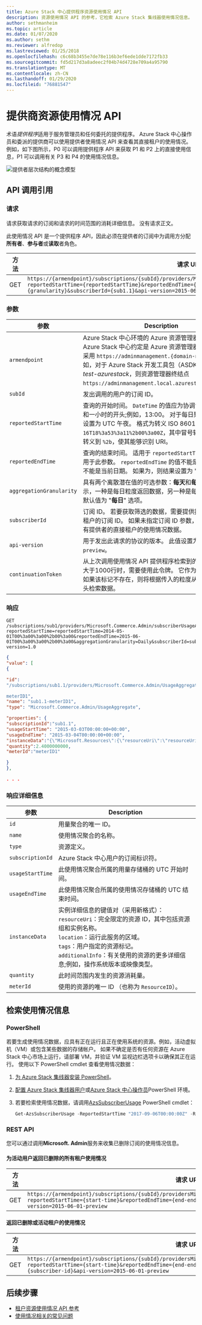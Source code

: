 ```yaml
---
title: Azure Stack 中心提供程序资源使用情况 API
description: 资源使用情况 API 的参考，它检索 Azure Stack 集线器使用情况信息。
author: sethmanheim
ms.topic: article
ms.date: 01/07/2020
ms.author: sethm
ms.reviewer: alfredop
ms.lastreviewed: 01/25/2018
ms.openlocfilehash: c6c68b3455e7de78e116b3ef6ede1dde7172fb33
ms.sourcegitcommit: fd5d217d3a8adeec2f04b74d4728e709a4a95790
ms.translationtype: MT
ms.contentlocale: zh-CN
ms.lasthandoff: 01/29/2020
ms.locfileid: "76881547"
---
```

# <a name="provider-resource-usage-api"></a>提供商资源使用情况 API

术语*提供程序*适用于服务管理员和任何委托的提供程序。 Azure Stack 中心操作员和委派的提供商可以使用提供者使用情况 API 来查看其直接租户的使用情况。 例如，如下图所示，P0 可以调用提供程序 API 来获取 P1 和 P2 上的直接使用信息，P1 可以调用有关 P3 和 P4 的使用情况信息。

![提供者层次结构的概念模型](media/azure-stack-provider-resource-api/image1.png)

## <a name="api-call-reference"></a>API 调用引用

### <a name="request"></a>请求

请求获取请求的订阅和请求的时间范围的消耗详细信息。 没有请求正文。

此使用情况 API 是一个提供程序 API，因此必须在提供者的订阅中为调用方分配**所有者**、**参与者**或**读取**者角色。

| 方法 | 请求 URI |
| --- | --- |
| GET |`https://{armendpoint}/subscriptions/{subId}/providers/Microsoft.Commerce.Admin/subscriberUsageAggregates?reportedStartTime={reportedStartTime}&reportedEndTime={reportedEndTime}&aggregationGranularity={granularity}&subscriberId={sub1.1}&api-version=2015-06-01-preview&continuationToken={token-value}` |

### <a name="arguments"></a>参数

| 参数 | Description |
| --- | --- |
| `armendpoint` |Azure Stack 中心环境的 Azure 资源管理器终结点。 Azure Stack 中心约定是 Azure 资源管理器终结点的名称采用 `https://adminmanagement.{domain-name}`格式。 例如，对于 Azure Stack 开发工具包（ASDK），如果域名为*test-azurestack*，则资源管理器终结点 `https://adminmanagement.local.azurestack.external`。 |
| `subId` |发出调用的用户的订阅 ID。 |
| `reportedStartTime` |查询的开始时间。 `DateTime` 的值应为协调世界时（UTC）和一小时的开头;例如，13:00。 对于每日聚合，请将此值设置为 UTC 午夜。 格式为转义 ISO 8601;例如，`2015-06-16T18%3a53%3a11%2b00%3a00Z`，其中冒号转义为 `%3a`，并转义到 `%2b`，使其能够识别 URI。 |
| `reportedEndTime` |查询的结束时间。 适用于 `reportedStartTime` 的约束也适用于此参数。 `reportedEndTime` 的值不能是将来的值，也不能是当前日期。 如果为，则结果设置为 "处理未完成"。 |
| `aggregationGranularity` |具有两个离散潜在值的可选参数：**每天**和**每小时**。 如值所示，一种是每日粒度返回数据，另一种是每小时的解析。 默认值为 "**每日**" 选项。 |
| `subscriberId` |订阅 ID。 若要获取筛选的数据，需要提供提供程序的直接租户的订阅 ID。 如果未指定订阅 ID 参数，则调用将返回所有提供者的直接租户的使用情况数据。 |
| `api-version` |用于发出此请求的协议的版本。 此值设置为 `2015-06-01-preview`。 |
| `continuationToken` |从上次调用使用情况 API 提供程序检索到的令牌。 当响应大于1000行时，需要使用此令牌。 它作为进度的书签。 如果该标记不存在，则将根据传入的粒度从当天或小时的开头检索数据。 |

### <a name="response"></a>响应

```http
GET
/subscriptions/sub1/providers/Microsoft.Commerce.Admin/subscriberUsageAggregates?reportedStartTime=reportedStartTime=2014-05-01T00%3a00%3a00%2b00%3a00&reportedEndTime=2015-06-01T00%3a00%3a00%2b00%3a00&aggregationGranularity=Daily&subscriberId=sub1.1&api-version=1.0
```

```json
{
"value": [
{

"id":
"/subscriptions/sub1.1/providers/Microsoft.Commerce.Admin/UsageAggregate/sub1.1-

meterID1",
"name": "sub1.1-meterID1",
"type": "Microsoft.Commerce.Admin/UsageAggregate",

"properties": {
"subscriptionId":"sub1.1",
"usageStartTime": "2015-03-03T00:00:00+00:00",
"usageEndTime": "2015-03-04T00:00:00+00:00",
"instanceData":"{\"Microsoft.Resources\":{\"resourceUri\":\"resourceUri1\",\"location\":\"Alaska\",\"tags\":null,\"additionalInfo\":null}}",
"quantity":2.4000000000,
"meterId":"meterID1"

}
},

. . .
```

### <a name="response-details"></a>响应详细信息

| 参数 | Description |
| --- | --- |
|`id` |用量聚合的唯一 ID。 |
|`name` |使用情况聚合的名称。 |
|`type` |资源定义。 |
|`subscriptionId` |Azure Stack 中心用户的订阅标识符。 |
|`usageStartTime`|此使用情况聚合所属的用量存储桶的 UTC 开始时间。|
|`usageEndTime`|此使用情况聚合所属的使用情况存储桶的 UTC 结束时间。 |
|`instanceData` |实例详细信息的键值对（采用新格式）：<br> `resourceUri`：完全限定的资源 ID，其中包括资源组和实例名称。 <br> `location`：运行此服务的区域。 <br> `tags`：用户指定的资源标记。 <br> `additionalInfo`：有关使用的资源的更多详细信息;例如，操作系统版本或映像类型。 |
|`quantity`|此时间范围内发生的资源消耗量。 |
|`meterId` |使用的资源的唯一 ID （也称为 `ResourceID`）。 |

## <a name="retrieve-usage-information"></a>检索使用情况信息

### <a name="powershell"></a>PowerShell

若要生成使用情况数据，应具有正在运行且正在使用系统的资源。例如，活动虚拟机（VM）或包含某些数据的存储帐户。 如果不确定是否有任何资源在 Azure Stack 中心市场上运行，请部署 VM，并验证 VM 监视边栏选项卡以确保其正在运行。 使用以下 PowerShell cmdlet 查看使用情况数据：

1. [为 Azure Stack 集线器安装 PowerShell](azure-stack-powershell-install.md)。
2. [配置 Azure Stack 集线器用户](../user/azure-stack-powershell-configure-user.md)或[Azure Stack 中心操作员](azure-stack-powershell-configure-admin.md)PowerShell 环境。
3. 若要检索使用情况数据，请调用[AzsSubscriberUsage](/powershell/module/azs.commerce.admin/get-azssubscriberusage) PowerShell cmdlet：

   ```powershell
   Get-AzsSubscriberUsage -ReportedStartTime "2017-09-06T00:00:00Z" -ReportedEndTime "2017-09-07T00:00:00Z"
   ```

### <a name="rest-api"></a>REST API

您可以通过调用**Microsoft. Admin**服务来收集已删除订阅的使用情况信息。

#### <a name="return-all-tenant-usage-for-deleted-for-active-users"></a>为活动用户返回已删除的所有租户使用情况

| 方法 | 请求 URI |
| --- | --- |
| GET | `https://{armendpoint}/subscriptions/{subId}/providersMicrosoft.Commerce.Admin/subscriberUsageAggregates?reportedStartTime={start-time}&reportedEndTime={end-endtime}&aggregationGranularity=Hourly&api-version=2015-06-01-preview` |

#### <a name="return-usage-for-deleted-or-active-tenant"></a>返回已删除或活动租户的使用情况

| 方法 | 请求 URI |
| --- | --- |
| GET |`https://{armendpoint}/subscriptions/{subId}/providersMicrosoft.Commerce.Admin/subscriberUsageAggregates?reportedStartTime={start-time}&reportedEndTime={end-endtime}&aggregationGranularity=Hourly&subscriberId={subscriber-id}&api-version=2015-06-01-preview` |

## <a name="next-steps"></a>后续步骤

- [租户资源使用情况 API 参考](azure-stack-tenant-resource-usage-api.md)
- [使用情况相关的常见问题](azure-stack-usage-related-faq.md)
